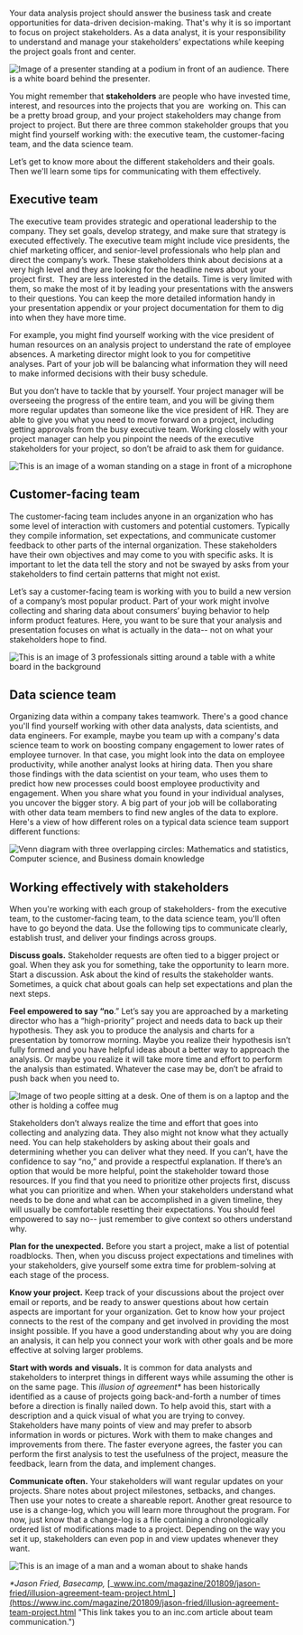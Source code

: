 
Your data analysis project should answer the business task and create opportunities for data-driven decision-making. That's why it is so important to focus on project stakeholders. As a data analyst, it is your responsibility to understand and manage your stakeholders’ expectations while keeping the project goals front and center.

![Image of a presenter standing at a podium in front of an audience. There is a white board behind the presenter. ](https://d3c33hcgiwev3.cloudfront.net/imageAssetProxy.v1/kA5Ar2IuQ_COQK9iLkPwig_a0ba88e1f8cf42ec8b29f5f30c39573b_Screen-Shot-2021-03-04-at-6.49.57-PM.png?expiry=1628121600000&hmac=9aMbtz_mauPbQCAZKqTRQ78C-0_j-drn9fEmb3fLX00)

You might remember that **stakeholders** are people who have invested time, interest, and resources into the projects that you are  working on. This can be a pretty broad group, and your project stakeholders may change from project to project. But there are three common stakeholder groups that you might find yourself working with: the executive team, the customer-facing team, and the data science team.

Let’s get to know more about the different stakeholders and their goals. Then we'll learn some tips for communicating with them effectively.

## Executive team

The executive team provides strategic and operational leadership to the company. They set goals, develop strategy, and make sure that strategy is executed effectively. The executive team might include vice presidents, the chief marketing officer, and senior-level professionals who help plan and direct the company’s work. These stakeholders think about decisions at a very high level and they are looking for the headline news about your project first.  They are less interested in the details. Time is very limited with them, so make the most of it by leading your presentations with the answers to their questions. You can keep the more detailed information handy in your presentation appendix or your project documentation for them to dig into when they have more time.

For example, you might find yourself working with the vice president of human resources on an analysis project to understand the rate of employee absences. A marketing director might look to you for competitive analyses. Part of your job will be balancing what information they will need to make informed decisions with their busy schedule.

But you don’t have to tackle that by yourself. Your project manager will be overseeing the progress of the entire team, and you will be giving them more regular updates than someone like the vice president of HR. They are able to give you what you need to move forward on a project, including getting approvals from the busy executive team. Working closely with your project manager can help you pinpoint the needs of the executive stakeholders for your project, so don’t be afraid to ask them for guidance. 

![This is an image of a woman standing on a stage in front of a microphone](https://d3c33hcgiwev3.cloudfront.net/imageAssetProxy.v1/60vWViurRfeL1lYrq-X3Zg_c7aecf4414e34211ab38da0c65903cda_Screen-Shot-2020-12-11-at-2.29.56-PM.png?expiry=1628121600000&hmac=VTilJvEPAU2KwKX9I4LuQ0JDtGo9pwHmWca_VSnEsZ4)

## Customer-facing team

The customer-facing team includes anyone in an organization who has some level of interaction with customers and potential customers. Typically they compile information, set expectations, and communicate customer feedback to other parts of the internal organization. These stakeholders have their own objectives and may come to you with specific asks. It is important to let the data tell the story and not be swayed by asks from your stakeholders to find certain patterns that might not exist.

Let’s say a customer-facing team is working with you to build a new version of a company’s most popular product. Part of your work might involve collecting and sharing data about consumers’ buying behavior to help inform product features. Here, you want to be sure that your analysis and presentation focuses on what is actually in the data-- not on what your stakeholders hope to find. 

![This is an image of 3 professionals sitting around a table with a white board in the background](https://d3c33hcgiwev3.cloudfront.net/imageAssetProxy.v1/vKZWz3fbTgymVs93214M3g_bfcb24c1e9b04c618640e7c2556f2210_Screen-Shot-2020-12-11-at-11.57.58-AM.png?expiry=1628121600000&hmac=_ypzZE-MfRAWyOJeHmtUAtulRn1OHUa8JX5iNL38sZg)

## Data science team

Organizing data within a company takes teamwork. There's a good chance you'll find yourself working with other data analysts, data scientists, and data engineers. For example, maybe you team up with a company's data science team to work on boosting company engagement to lower rates of employee turnover. In that case, you might look into the data on employee productivity, while another analyst looks at hiring data. Then you share those findings with the data scientist on your team, who uses them to predict how new processes could boost employee productivity and engagement. When you share what you found in your individual analyses, you uncover the bigger story. A big part of your job will be collaborating with other data team members to find new angles of the data to explore. Here's a view of how different roles on a typical data science team support different functions:

![Venn diagram with three overlapping circles: Mathematics and statistics, Computer science, and Business domain knowledge](https://d3c33hcgiwev3.cloudfront.net/imageAssetProxy.v1/XAuqDNu8SSqLqgzbvMkqfA_34dc6616b07f453fb9cbd955008544d9_DA_C2M4L2R1.png?expiry=1628121600000&hmac=u18AL9sPSMU6updqS2imACjBVXq1oSW2Y3jYKYs8mD0)

## Working effectively with stakeholders

When you're working with each group of stakeholders- from the executive team, to the customer-facing team, to the data science team, you'll often have to go beyond the data. Use the following tips to communicate clearly, establish trust, and deliver your findings across groups.

**Discuss goals.** Stakeholder requests are often tied to a bigger project or goal. When they ask you for something, take the opportunity to learn more. Start a discussion. Ask about the kind of results the stakeholder wants. Sometimes, a quick chat about goals can help set expectations and plan the next steps.

**Feel empowered to say “no**.” Let’s say you are approached by a marketing director who has a “high-priority” project and needs data to back up their hypothesis. They ask you to produce the analysis and charts for a presentation by tomorrow morning. Maybe you realize their hypothesis isn’t fully formed and you have helpful ideas about a better way to approach the analysis. Or maybe you realize it will take more time and effort to perform the analysis than estimated. Whatever the case may be, don’t be afraid to push back when you need to. 

![Image of two people sitting at a desk. One of them is on a laptop and the other is holding a coffee mug](https://d3c33hcgiwev3.cloudfront.net/imageAssetProxy.v1/BppduSLNTvyaXbkizY783Q_8c86267596674cbaa07c66dd2ea6aa4d_Screen-Shot-2021-03-04-at-6.53.36-PM.png?expiry=1628121600000&hmac=Q63xQo4qkyPRXksexn4FyQRifbzGd3FVKpBBJ2Ax2H0)

Stakeholders don’t always realize the time and effort that goes into collecting and analyzing data. They also might not know what they actually need. You can help stakeholders by asking about their goals and determining whether you can deliver what they need. If you can’t, have the confidence to say “no,” and provide a respectful explanation. If there’s an option that would be more helpful, point the stakeholder toward those resources. If you find that you need to prioritize other projects first, discuss what you can prioritize and when. When your stakeholders understand what needs to be done and what can be accomplished in a given timeline, they will usually be comfortable resetting their expectations. You should feel empowered to say no-- just remember to give context so others understand why. 

**Plan for the unexpected.** Before you start a project, make a list of potential roadblocks. Then, when you discuss project expectations and timelines with your stakeholders, give yourself some extra time for problem-solving at each stage of the process.

**Know your project.** Keep track of your discussions about the project over email or reports, and be ready to answer questions about how certain aspects are important for your organization. Get to know how your project connects to the rest of the company and get involved in providing the most insight possible. If you have a good understanding about why you are doing an analysis, it can help you connect your work with other goals and be more effective at solving larger problems. 

**Start with words** **and** **visuals.** It is common for data analysts and stakeholders to interpret things in different ways while assuming the other is on the same page. This _illusion of agreement*_ has been historically identified as a cause of projects going back-and-forth a number of times before a direction is finally nailed down. To help avoid this, start with a description and a quick visual of what you are trying to convey. Stakeholders have many points of view and may prefer to absorb information in words or pictures. Work with them to make changes and improvements from there. The faster everyone agrees, the faster you can perform the first analysis to test the usefulness of the project, measure the feedback, learn from the data, and implement changes.

**Communicate often.** Your stakeholders will want regular updates on your projects. Share notes about project milestones, setbacks, and changes. Then use your notes to create a shareable report. Another great resource to use is a change-log, which you will learn more throughout the program. For now, just know that a change-log is a file containing a chronologically ordered list of modifications made to a project. Depending on the way you set it up, stakeholders can even pop in and view updates whenever they want.

![This is an image of a man and a woman about to shake hands](https://d3c33hcgiwev3.cloudfront.net/imageAssetProxy.v1/xj95XfcNRzq_eV33DXc6yg_73ade05d98b348808bf6c372557c0408_Screen-Shot-2020-12-11-at-2.30.54-PM.png?expiry=1628121600000&hmac=aeKkGN2SgB8pSq3R025DX_9VoXSOAc-elxcrXSZDDSA)

_*Jason Fried, Basecamp,_ [_www.inc.com/magazine/201809/jason-fried/illusion-agreement-team-project.html_](https://www.inc.com/magazine/201809/jason-fried/illusion-agreement-team-project.html "This link takes you to an inc.com article about team communication.")